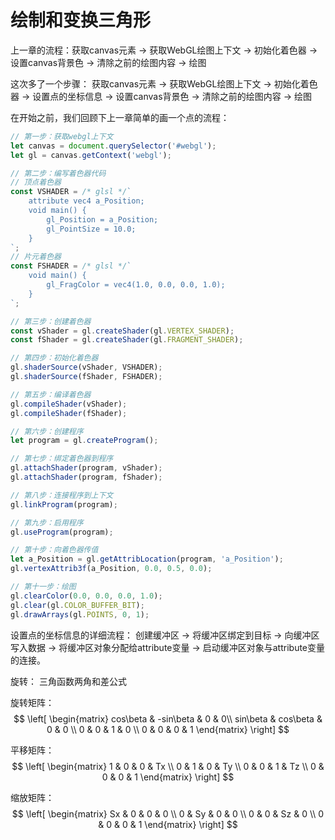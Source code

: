 # 绘制和变换三角形
上一章的流程：获取canvas元素 -> 获取WebGL绘图上下文 -> 初始化着色器 -> 设置canvas背景色 -> 清除之前的绘图内容 -> 绘图

这次多了一个步骤：
获取canvas元素 -> 获取WebGL绘图上下文 -> 初始化着色器 -> 设置点的坐标信息 -> 设置canvas背景色 -> 清除之前的绘图内容 -> 绘图

在开始之前，我们回顾下上一章简单的画一个点的流程：
```javascript
// 第一步：获取webgl上下文
let canvas = document.querySelector('#webgl');
let gl = canvas.getContext('webgl');

// 第二步：编写着色器代码
// 顶点着色器
const VSHADER = /* glsl */`
	attribute vec4 a_Position;
	void main() {
		gl_Position = a_Position;
		gl_PointSize = 10.0;
	}
`;
// 片元着色器
const FSHADER = /* glsl */`
	void main() {
		gl_FragColor = vec4(1.0, 0.0, 0.0, 1.0);
	}
`;

// 第三步：创建着色器
const vShader = gl.createShader(gl.VERTEX_SHADER);
const fShader = gl.createShader(gl.FRAGMENT_SHADER);

// 第四步：初始化着色器
gl.shaderSource(vShader, VSHADER);
gl.shaderSource(fShader, FSHADER);

// 第五步：编译着色器
gl.compileShader(vShader);
gl.compileShader(fShader);

// 第六步：创建程序
let program = gl.createProgram();

// 第七步：绑定着色器到程序
gl.attachShader(program, vShader);
gl.attachShader(program, fShader);

// 第八步：连接程序到上下文
gl.linkProgram(program);

// 第九步：启用程序
gl.useProgram(program);

// 第十步：向着色器传值
let a_Position = gl.getAttribLocation(program, 'a_Position');
gl.vertexAttrib3f(a_Position, 0.0, 0.5, 0.0);

// 第十一步：绘图
gl.clearColor(0.0, 0.0, 0.0, 1.0);
gl.clear(gl.COLOR_BUFFER_BIT);
gl.drawArrays(gl.POINTS, 0, 1);
```

设置点的坐标信息的详细流程：
创建缓冲区 -> 将缓冲区绑定到目标 -> 向缓冲区写入数据 -> 将缓冲区对象分配给attribute变量 -> 启动缓冲区对象与attribute变量的连接。

旋转：
三角函数两角和差公式

旋转矩阵：
$$
\left[
\begin{matrix}
	cos\beta & -sin\beta & 0 & 0\\
	sin\beta & cos\beta & 0 & 0 \\
	0 & 0 & 1 & 0 \\
  0 & 0 & 0 & 1
\end{matrix}
\right]
$$



平移矩阵：
$$
\left[
\begin{matrix}
	1 & 0 & 0 & Tx \\
	0 & 1 & 0 & Ty \\
	0 & 0 & 1 & Tz \\
  0 & 0 & 0 & 1
\end{matrix}
\right]
$$

缩放矩阵：
$$
\left[
\begin{matrix}
	Sx & 0 & 0 & 0 \\
	0 & Sy & 0 & 0 \\
	0 & 0 & Sz & 0 \\
  0 & 0 & 0 & 1
\end{matrix}
\right]
$$